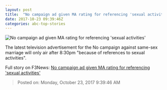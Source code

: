 ```yaml
---
layout: post
title:  "No campaign ad given MA rating for referencing 'sexual activities'"
date: 2017-10-23 09:39:46Z
categories: abc-top-stories
---
```


![No campaign ad given MA rating for referencing 'sexual activities'](http://www.abc.net.au/news/image/9078218-1x1-700x700.jpg)

The latest television advertisement for the No campaign against same-sex marriage will only air after 8:30pm "because of references to sexual activities".


Full story on F3News: [No campaign ad given MA rating for referencing 'sexual activities'](http://www.f3nws.com/n/Qqaj3B)

> Posted on: Monday, October 23, 2017 9:39:46 AM
